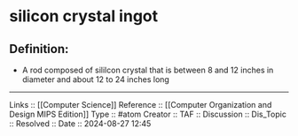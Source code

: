 # silicon crystal ingot

## Definition:

- A rod composed of sililcon crystal that is between 8 and 12 inches in diameter and about 12 to 24 inches long
---
Links :: [[Computer Science]]
Reference ::  [[Computer Organization and Design MIPS Edition]]
Type :: #atom
Creator ::
TAF ::
Discussion ::
Dis_Topic :: 
Resolved ::
Date :: 2024-08-27 12:45

